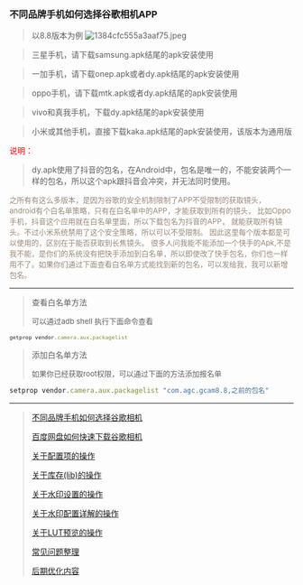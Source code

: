 <!-- next:gcam002 --> 
<!-- pre:gcam900 --> 
<!-- title: 版本说明--> 
<!-- date:2023-12-21 --> 

### 不同品牌手机如何选择谷歌相机APP
>以8.8版本为例
![1384cfc555a3aaf75.jpeg](https://7up.pics/images/2023/12/21/1384cfc555a3aaf75.jpeg)

>三星手机，请下载samsung.apk结尾的apk安装使用

>一加手机，请下载onep.apk或者dy.apk结尾的apk安装使用

>oppo手机，请下载mtk.apk或者dy.apk结尾的apk安装使用

>vivo和真我手机，下载dy.apk结尾的apk安装使用

>小米或其他手机，直接下载kaka.apk结尾的apk安装使用，该版本为通用版

<font color=Red>说明：</font>

>dy.apk使用了抖音的包名，在Android中，包名是唯一的，不能安装两个一样的包名，所以这个apk跟抖音会冲突，并无法同时使用。

<font size=2 color=#998877>
之所有有这么多版本，是因为谷歌的安全机制限制了APP不受限制的获取镜头，
android有个白名单策略，只有在白名单中的APP，才能获取到所有的镜头，
比如Oppo手机，抖音这个应用就在白名单里面，所以下载包名为抖音的APP，
就能获取所有镜头。不过小米系统禁用了这个安全策略，所以可以不受限制。
因此这里每个版本都是可以使用的，区别在于能否获取到长焦镜头。
很多人问我能不能添加一个快手的Apk,不是我不能，是你们的系统没有把快手添加到白名单，所以即使改了快手包名，你们也一样用不了。如果你们通过下面查看白名单方式能找到新的包名，可以发给我，我可以新增包名。
</font>
 
<hr />

> 查看白名单方法
> 
> <font size=2>可以通过adb shell 执行下面命令查看</font> 
> <font size=1>
``` javascript
getprop vendor.camera.aux.packagelist
```
</font>

> 添加白名单方法
> 
> <font size=2>如果你已经获取root权限，可以通过下面的方法添加报名单</font>
>
``` javascript
setprop vendor.camera.aux.packagelist "com.agc.gcam8.8,之前的包名"
```
</font>

----
> [不同品牌手机如何选择谷歌相机](./details.html?md=gcam001) 
> 
> [百度网盘如何快速下载谷歌相机](./details.html?md=gcam002) 
> 
> [关于配置项的操作](./details.html?md=gcam003) 
>
> [关于库存(lib)的操作](./details.html?md=gcam004) 
>
> [关于水印设置的操作](./details.html?md=gcam005) 
>
> [关于水印配置详解的操作](./details.html?md=gcam006) 
>
> [关于LUT预览的操作](./details.html?md=gcam007) 
>
> [常见问题整理](./details.html?md=gcam900) 
>
> [后期优化内容](./details.html?md=gcam800) 
>